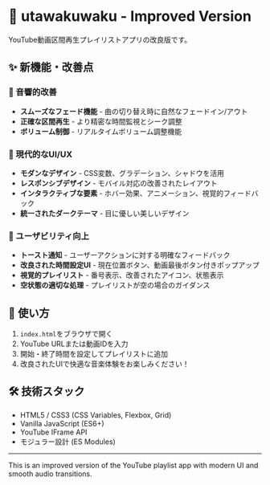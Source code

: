 # 🎵 utawakuwaku - Improved Version

YouTube動画区間再生プレイリストアプリの改良版です。

## ✨ 新機能・改善点

### 🎵 音響的改善
- **スムーズなフェード機能** - 曲の切り替え時に自然なフェードイン/アウト
- **正確な区間再生** - より精密な時間監視とシーク調整
- **ボリューム制御** - リアルタイムボリューム調整機能

### 🎨 現代的なUI/UX
- **モダンなデザイン** - CSS変数、グラデーション、シャドウを活用
- **レスポンシブデザイン** - モバイル対応の改善されたレイアウト
- **インタラクティブな要素** - ホバー効果、アニメーション、視覚的フィードバック
- **統一されたダークテーマ** - 目に優しい美しいデザイン

### 💫 ユーザビリティ向上
- **トースト通知** - ユーザーアクションに対する明確なフィードバック
- **改良された時間設定UI** - 現在位置ボタン、動画最後ボタン付きポップアップ
- **視覚的プレイリスト** - 番号表示、改善されたアイコン、状態表示
- **空状態の適切な処理** - プレイリストが空の場合のガイダンス

## 🚀 使い方

1. `index.html`をブラウザで開く
2. YouTube URLまたは動画IDを入力
3. 開始・終了時間を設定してプレイリストに追加
4. 改良されたUIで快適な音楽体験をお楽しみください！

## 🛠 技術スタック

- HTML5 / CSS3 (CSS Variables, Flexbox, Grid)
- Vanilla JavaScript (ES6+)
- YouTube IFrame API
- モジュラー設計 (ES Modules)

---

This is an improved version of the YouTube playlist app with modern UI and smooth audio transitions.
